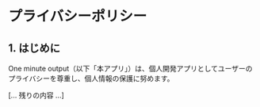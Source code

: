 # プライバシーポリシー

## 1. はじめに
One minute output（以下「本アプリ」）は、個人開発アプリとしてユーザーのプライバシーを尊重し、個人情報の保護に努めます。

[... 残りの内容 ...]
